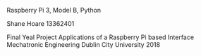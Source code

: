 Raspberry Pi 3, Model B, Python

Shane Hoare 
13362401

Final Yeal Project 
Applications of a Raspberry Pi based Interface 
Mechatronic Engineering 
Dublin City University 
2018

